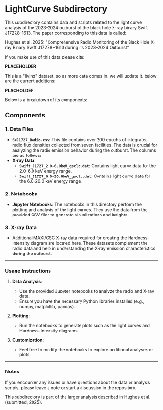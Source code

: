 # LightCurve Subdirectory

This subdirectory contains data and scripts related to the light curve analysis of the 2023-2024 outburst of the black hole X-ray binary Swift J1727.8-1613. The paper corresponding to this data is called:

Hughes et al. 2025: "Comprehensive Radio Monitoring of the Black Hole X-ray Binary Swift J1727.8−1613 during its 2023–2024 Outburst" 

If you make use of this data please cite:

**PLACEHOLDER**


This is a "living" dataset, so as more data comes in, we will update it, below are the current additions: 

**PLACHOLDER**


Below is a breakdown of its components:

## Components

### 1. **Data Files**
   - **`SWJ1727_Radio.csv`**: This file contains over 200 epochs of integrated radio flux densities collected from seven facilities. The data is crucial for analyzing the radio emission behavior during the outburst. The columns are as follows:
   - **X-ray Data**:
     - **`Swift_J1727_2.0-6.0keV_gsclc.dat`**: Contains light curve data for the 2.0-6.0 keV energy range.
     - **`Swift_J1727_6.0-20.0keV_gsclc.dat`**: Contains light curve data for the 6.0-20.0 keV energy range.

### 2. **Notebooks**
   - **Jupyter Notebooks**: The notebooks in this directory perform the plotting and analysis of the light curves. They use the data from the provided CSV files to generate visualizations and insights.

### 3. **X-ray Data**
   - Additional MAXI/GSC X-ray data required for creating the Hardness-Intensity diagram are located here. These datasets complement the radio data and help in understanding the X-ray emission characteristics during the outburst.

---

### Usage Instructions

1. **Data Analysis**: 
   - Use the provided Jupyter notebooks to analyze the radio and X-ray data.
   - Ensure you have the necessary Python libraries installed (e.g., numpy, matplotlib, pandas).

2. **Plotting**: 
   - Run the notebooks to generate plots such as the light curves and Hardness-Intensity diagrams.

3. **Customization**:
   - Feel free to modify the notebooks to explore additional analyses or plots.

---

### Notes
If you encounter any issues or have questions about the data or analysis scripts, please leave a note or start a discussion in the repository.

This subdirectory is part of the larger analysis described in Hughes et al. (submitted, 2025).
